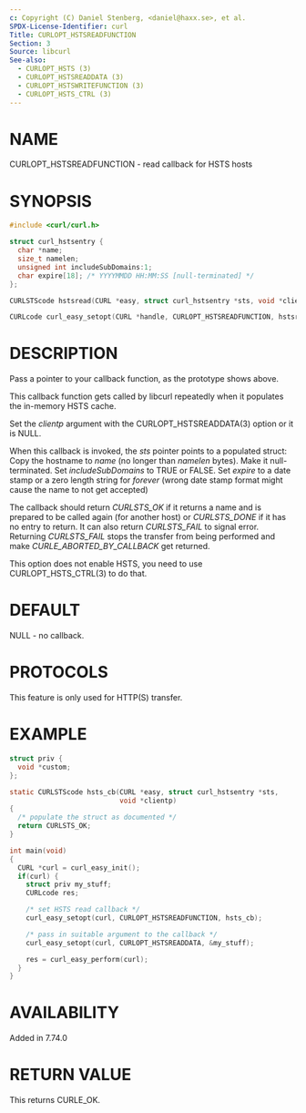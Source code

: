 ```yaml
---
c: Copyright (C) Daniel Stenberg, <daniel@haxx.se>, et al.
SPDX-License-Identifier: curl
Title: CURLOPT_HSTSREADFUNCTION
Section: 3
Source: libcurl
See-also:
  - CURLOPT_HSTS (3)
  - CURLOPT_HSTSREADDATA (3)
  - CURLOPT_HSTSWRITEFUNCTION (3)
  - CURLOPT_HSTS_CTRL (3)
---
```


# NAME

CURLOPT_HSTSREADFUNCTION - read callback for HSTS hosts

# SYNOPSIS

~~~c
#include <curl/curl.h>

struct curl_hstsentry {
  char *name;
  size_t namelen;
  unsigned int includeSubDomains:1;
  char expire[18]; /* YYYYMMDD HH:MM:SS [null-terminated] */
};

CURLSTScode hstsread(CURL *easy, struct curl_hstsentry *sts, void *clientp);

CURLcode curl_easy_setopt(CURL *handle, CURLOPT_HSTSREADFUNCTION, hstsread);
~~~

# DESCRIPTION

Pass a pointer to your callback function, as the prototype shows above.

This callback function gets called by libcurl repeatedly when it populates the
in-memory HSTS cache.

Set the *clientp* argument with the CURLOPT_HSTSREADDATA(3) option
or it is NULL.

When this callback is invoked, the *sts* pointer points to a populated
struct: Copy the hostname to *name* (no longer than *namelen*
bytes). Make it null-terminated. Set *includeSubDomains* to TRUE or
FALSE. Set *expire* to a date stamp or a zero length string for *forever*
(wrong date stamp format might cause the name to not get accepted)

The callback should return *CURLSTS_OK* if it returns a name and is
prepared to be called again (for another host) or *CURLSTS_DONE* if it has
no entry to return. It can also return *CURLSTS_FAIL* to signal
error. Returning *CURLSTS_FAIL* stops the transfer from being performed
and make *CURLE_ABORTED_BY_CALLBACK* get returned.

This option does not enable HSTS, you need to use CURLOPT_HSTS_CTRL(3) to
do that.

# DEFAULT

NULL - no callback.

# PROTOCOLS

This feature is only used for HTTP(S) transfer.

# EXAMPLE

~~~c
struct priv {
  void *custom;
};

static CURLSTScode hsts_cb(CURL *easy, struct curl_hstsentry *sts,
                           void *clientp)
{
  /* populate the struct as documented */
  return CURLSTS_OK;
}

int main(void)
{
  CURL *curl = curl_easy_init();
  if(curl) {
    struct priv my_stuff;
    CURLcode res;

    /* set HSTS read callback */
    curl_easy_setopt(curl, CURLOPT_HSTSREADFUNCTION, hsts_cb);

    /* pass in suitable argument to the callback */
    curl_easy_setopt(curl, CURLOPT_HSTSREADDATA, &my_stuff);

    res = curl_easy_perform(curl);
  }
}
~~~

# AVAILABILITY

Added in 7.74.0

# RETURN VALUE

This returns CURLE_OK.
